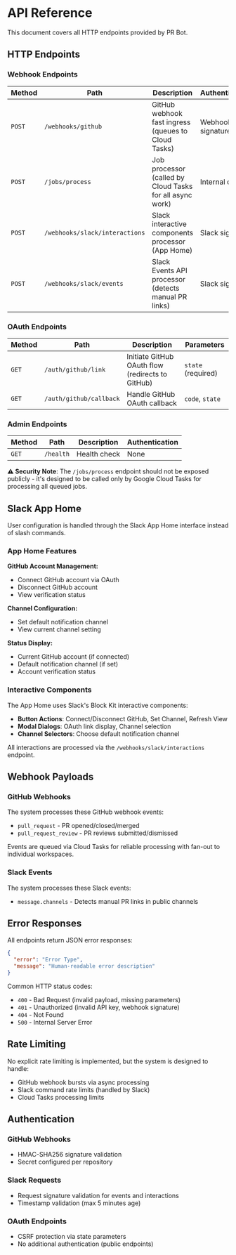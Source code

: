 # API Reference

This document covers all HTTP endpoints provided by PR Bot.

## HTTP Endpoints

### Webhook Endpoints

| Method | Path | Description | Authentication |
|--------|------|-------------|----------------|
| `POST` | `/webhooks/github` | GitHub webhook fast ingress (queues to Cloud Tasks) | Webhook signature |
| `POST` | `/jobs/process` | Job processor (called by Cloud Tasks for all async work) | Internal only |
| `POST` | `/webhooks/slack/interactions` | Slack interactive components processor (App Home) | Slack signature |
| `POST` | `/webhooks/slack/events` | Slack Events API processor (detects manual PR links) | Slack signature |

### OAuth Endpoints

| Method | Path | Description | Parameters |
|--------|------|-------------|------------|
| `GET` | `/auth/github/link` | Initiate GitHub OAuth flow (redirects to GitHub) | `state` (required) |
| `GET` | `/auth/github/callback` | Handle GitHub OAuth callback | `code`, `state` |

### Admin Endpoints

| Method | Path | Description | Authentication |
|--------|------|-------------|----------------|
| `GET` | `/health` | Health check | None |

**⚠️ Security Note**: The `/jobs/process` endpoint should not be exposed publicly - it's designed to be called only by Google Cloud Tasks for processing all queued jobs.

## Slack App Home

User configuration is handled through the Slack App Home interface instead of slash commands.

### App Home Features

**GitHub Account Management:**

- Connect GitHub account via OAuth
- Disconnect GitHub account
- View verification status

**Channel Configuration:**

- Set default notification channel
- View current channel setting

**Status Display:**

- Current GitHub account (if connected)
- Default notification channel (if set)
- Account verification status

### Interactive Components

The App Home uses Slack's Block Kit interactive components:

- **Button Actions**: Connect/Disconnect GitHub, Set Channel, Refresh View
- **Modal Dialogs**: OAuth link display, Channel selection
- **Channel Selectors**: Choose default notification channel

All interactions are processed via the `/webhooks/slack/interactions` endpoint.

## Webhook Payloads

### GitHub Webhooks

The system processes these GitHub webhook events:

- `pull_request` - PR opened/closed/merged
- `pull_request_review` - PR reviews submitted/dismissed

Events are queued via Cloud Tasks for reliable processing with fan-out to individual workspaces.

### Slack Events

The system processes these Slack events:

- `message.channels` - Detects manual PR links in public channels

## Error Responses

All endpoints return JSON error responses:

```json
{
  "error": "Error Type",
  "message": "Human-readable error description"
}
```

Common HTTP status codes:

- `400` - Bad Request (invalid payload, missing parameters)
- `401` - Unauthorized (invalid API key, webhook signature)
- `404` - Not Found
- `500` - Internal Server Error

## Rate Limiting

No explicit rate limiting is implemented, but the system is designed to handle:

- GitHub webhook bursts via async processing
- Slack command rate limits (handled by Slack)
- Cloud Tasks processing limits

## Authentication

### GitHub Webhooks

- HMAC-SHA256 signature validation
- Secret configured per repository

### Slack Requests

- Request signature validation for events and interactions
- Timestamp validation (max 5 minutes age)

### OAuth Endpoints

- CSRF protection via state parameters
- No additional authentication (public endpoints)

